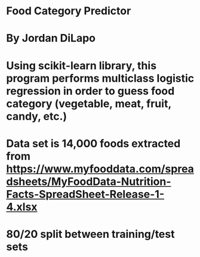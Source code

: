 # Food Category Predictor
# By Jordan DiLapo

# Using scikit-learn library, this program performs multiclass logistic regression in order to guess food category (vegetable, meat, fruit, candy, etc.)
# Data set is 14,000 foods extracted from https://www.myfooddata.com/spreadsheets/MyFoodData-Nutrition-Facts-SpreadSheet-Release-1-4.xlsx
# 80/20 split between training/test sets


